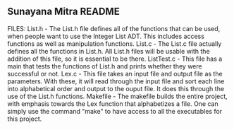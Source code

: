 Sunayana Mitra
README
------------------------
FILES:
List.h - The List.h file defines all of the functions that can be used, when people want to use the Integer List
	ADT. This includes access functions as well as manipulation functions.
List.c - The List.c file actually defines all the functions in List.h. All List.h files will be usable with the
	addition of this file, so it is essential to be there.
ListTest.c - This file has a main that tests the functions of List.h and prints whether they were successful or
	not.
Lex.c - This file takes an input file and output file as the parameters. With these, it will read through the input
	file and sort each line into alphabetical order and output to the ouput file. It does this through the use
	of the List.h functions.
Makefile - The makefile builds the entire project, with emphasis towards the Lex function that alphabetizes a file.
	One can simply use the command "make" to have access to all the executables for this project.